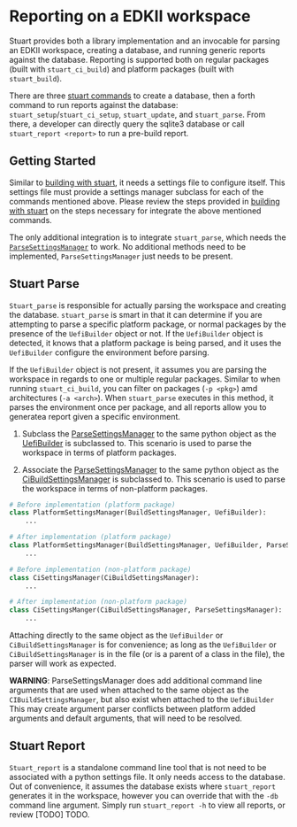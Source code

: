 # Reporting on a EDKII workspace

Stuart provides both a library implementation and an invocable for parsing an EDKII workspace, creating a database, and
running generic reports against the database. Reporting is supported both on regular packages (built with
`stuart_ci_build`) and platform packages (built with `stuart_build`).

There are three [stuart commands](/#what-can-i-ask-stuart-to-do) to create a database, then a forth command to run
reports against the database: `stuart_setup`/`stuart_ci_setup`, `stuart_update`, and `stuart_parse`. From there, a
developer can directly query the sqlite3 database or call `stuart_report <report>` to run a pre-build report.

## Getting Started

Similar to [building with stuart](/integrate/build/), it needs a settings file to configure itself. This settings file
must provide a settings manager subclass for each of the commands mentioned above. Please review the steps provided in
[building with stuart](/integrate/build/) on the steps necessary for integrate the above mentioned commands.

The only additional integration is to integrate `stuart_parse`, which needs the [`ParseSettingsManager`](/api/invocables/edk2_parse/#edk2toolext.invocables.edk2_parse.ParseSettingsManager)
to work. No additional methods need to be implemented, `ParseSettingsManager` just needs to be present.

## Stuart Parse

`Stuart_parse` is responsible for actually parsing the workspace and creating the database. `stuart_parse` is smart in
that it can determine if you are attempting to parse a specific platform package, or normal packages by the presence of
the `UefiBuilder` object or not. If the `UefiBuilder` object is detected, it knows that a platform package is being
parsed, and it uses the `UefiBuilder` configure the environment before parsing.

If the `UefiBuilder` object is not present, it assumes you are parsing the workspace in regards to one or multiple
regular packages. Similar to when running `stuart_ci_build`, you can filter on packages (`-p <pkg>`) amd architectures
(`-a <arch>`). When `stuart_parse` executes in this method, it parses the environment once per package, and all reports
allow you to generatea report given a specific environment.

1. Subclass the [ParseSettingsManager](/api/invocables/edk2_parse/#edk2toolext.invocables.edk2_parse.ParseSettingsManager)
   to the same python object as the [UefiBuilder](/api/environment/uefi_build/#edk2toolext.environment.uefi_build.UefiBuilder)
   is subclassed to. This scenario is used to parse the workspace in terms of platform packages.

2. Associate the [ParseSettingsManager](/api/invocables/edk2_parse/#edk2toolext.invocables.edk2_parse.ParseSettingsManager)
   to the same python object as the [CiBuildSettingsManager](/api/invocables/edk2_ci_build/#edk2toolext.invocables.edk2_ci_build.CiBuildSettingsManager)
   is subclassed to. This scenario is used to parse the workspace in terms of non-platform packages.

```python
# Before implementation (platform package)
class PlatformSettingsManager(BuildSettingsManager, UefiBuilder):
    ...

# After implementation (platform package)
class PlatformSettingsManager(BuildSettingsManager, UefiBuilder, ParseSettingsManager):
    ...

# Before implementation (non-platform package)
class CiSettingsManager(CiBuildSettingsManager):
    ...

# After implementation (non-platform package)
class CiSettingsManger(CiBuildSettingsManager, ParseSettingsManager):
    ...
```

Attaching directly to the same object as the `UefiBuilder` or `CiBuildSettingsManager` is for convenience; as long
as the `UefiBuilder` or `CiBuildSettingsManager` is in the file (or is a parent of a class in the file), the parser
will work as expected.

**WARNING**: ParseSettingsManager does add additional command line arguments that are used when attached to the same
object as the `CIBuildSettingsManager`, but also exist when attached to the `UefiBuilder` This may create argument
parser conflicts between platform added arguments and default arguments, that will need to be resolved.

## Stuart Report

`Stuart_report` is a standalone command line tool that is not need to be associated with a python settings file. It
only needs access to the database. Out of convenience, it assumes the database exists where `stuart_report` generates
it in the workspace, however you can override that with the `-db` command line argument. Simply run `stuart_report -h`
to view all reports, or review [TODO] TODO.
